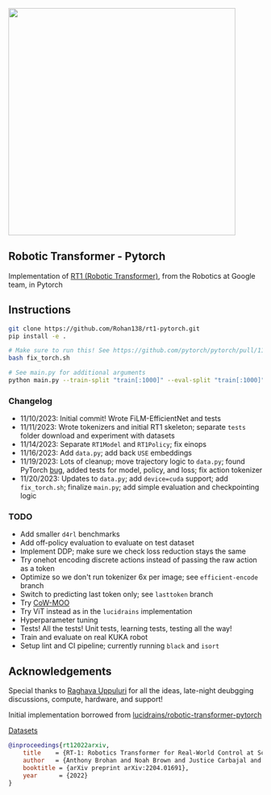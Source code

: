 <img src="./rt1.png" width="450px"></img>

## Robotic Transformer - Pytorch

Implementation of <a href="https://ai.googleblog.com/2022/12/rt-1-robotics-transformer-for-real.html">RT1 (Robotic Transformer)</a>, from the Robotics at Google team, in Pytorch

## Instructions

```bash
git clone https://github.com/Rohan138/rt1-pytorch.git
pip install -e .

# Make sure to run this! See https://github.com/pytorch/pytorch/pull/114083/files
bash fix_torch.sh

# See main.py for additional arguments
python main.py --train-split "train[:1000]" --eval-split "train[:1000]" --train-batch-size 8 --eval-batch-size 8 --eval-freq 100 --checkpoint-freq 1000
```

### Changelog
- 11/10/2023: Initial commit! Wrote FiLM-EfficientNet and tests
- 11/11/2023: Wrote tokenizers and initial RT1 skeleton; separate `tests` folder 
download and experiment with datasets
- 11/14/2023: Separate `RT1Model` and `RT1Policy`; fix einops
- 11/16/2023: Add `data.py`; add back `USE` embeddings
- 11/19/2023: Lots of cleanup; move trajectory logic to `data.py`; found 
PyTorch [bug](https://github.com/pytorch/pytorch/pull/114083/files), added tests
for model, policy, and loss; fix action tokenizer
- 11/20/2023: Updates to `data.py`; add `device=cuda` support; add `fix_torch.sh`; 
finalize `main.py`; add simple evaluation and checkpointing logic


### TODO
- Add smaller `d4rl` benchmarks
- Add off-policy evaluation to evaluate on test dataset
- Implement DDP; make sure we check loss reduction stays the same
- Try onehot encoding discrete actions instead of passing the raw action as a token
- Optimize so we don't run tokenizer 6x per image; see `efficient-encode` branch
- Switch to predicting last token only; see `lasttoken` branch
- Try [CoW-MOO](https://robot-moo.github.io/)
- Try ViT instead as in the `lucidrains` implementation
- Hyperparameter tuning
- Tests! All the tests! Unit tests, learning tests, testing all the way!
- Train and evaluate on real KUKA robot
- Setup lint and CI pipeline; currently running `black` and `isort`

## Acknowledgements

Special thanks to [Raghava Uppuluri](https://github.com/raghavauppuluri13) 
for all the ideas, late-night deubgging discussions, compute, hardware, and support!

Initial implementation borrowed from [lucidrains/robotic-transformer-pytorch](https://github.com/lucidrains/robotic-transformer-pytorch)

[Datasets](https://docs.google.com/spreadsheets/d/1rPBD77tk60AEIGZrGSODwyyzs5FgCU9Uz3h-3_t2A9g/edit#gid=0)

```bibtex
@inproceedings{rt12022arxiv,
    title    = {RT-1: Robotics Transformer for Real-World Control at Scale},
    author   = {Anthony Brohan and Noah Brown and Justice Carbajal and  Yevgen Chebotar and Joseph Dabis and Chelsea Finn and Keerthana Gopalakrishnan and Karol Hausman and Alex Herzog and Jasmine Hsu and Julian Ibarz and Brian Ichter and Alex Irpan and Tomas Jackson and  Sally Jesmonth and Nikhil Joshi and Ryan Julian and Dmitry Kalashnikov and Yuheng Kuang and Isabel Leal and Kuang-Huei Lee and  Sergey Levine and Yao Lu and Utsav Malla and Deeksha Manjunath and  Igor Mordatch and Ofir Nachum and Carolina Parada and Jodilyn Peralta and Emily Perez and Karl Pertsch and Jornell Quiambao and  Kanishka Rao and Michael Ryoo and Grecia Salazar and Pannag Sanketi and Kevin Sayed and Jaspiar Singh and Sumedh Sontakke and Austin Stone and Clayton Tan and Huong Tran and Vincent Vanhoucke and Steve Vega and Quan Vuong and Fei Xia and Ted Xiao and Peng Xu and Sichun Xu and Tianhe Yu and Brianna Zitkovich},
    booktitle = {arXiv preprint arXiv:2204.01691},
    year      = {2022}
}
```
